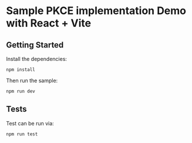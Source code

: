 # Sample PKCE implementation Demo with React + Vite

## Getting Started

Install the dependencies:

```
npm install
```

Then run the sample:

```
npm run dev
```

## Tests

Test can be run via:

```
npm run test
```
